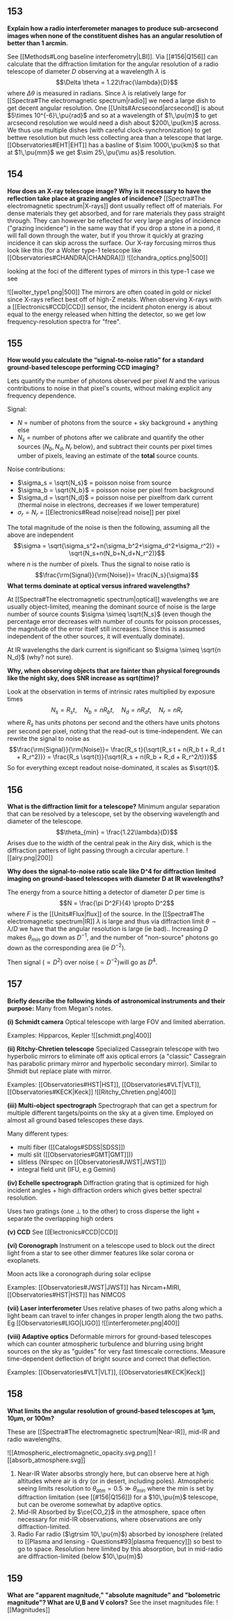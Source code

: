 ## 153
**Explain how a radio interferometer manages to produce sub-arcsecond images when none of the constituent dishes has an angular resolution of better than 1 arcmin.**

See [[Methods#Long baseline interferometry|LBI]]. Via [[#156|Q156]] can calculate that the diffraction limitation for the angular resolution of a radio telescope of diameter $D$ observing at a wavelength $\lambda$ is $$\Delta \theta  = 1.22\frac{\lambda}{D}$$where $\Delta \theta$ is measured in radians. Since $\lambda$ is relatively large for [[Spectra#The electromagnetic spectrum|radio]] we need a large dish to get decent angular resolution. One [[Units#Arcsecond|arcsecond]] is about $5\times 10^{-6}\,\pu{rad}$ and so at a wavelength of $1\,\pu{m}$ to get arcsecond resolution we would need a dish about $200\,\pu{km}$ across. We thus use multiple dishes (with careful clock-synchronization) to get bettwe resolution but much less collecting area than a telescope that large. [[Observatories#EHT|EHT]] has a basline of $\sim 1000\,\pu{km}$ so that at $1\,\pu{mm}$ we get $\sim 25\,\pu{\mu as}$ resolution.


## 154
**How does an X-ray telescope image? Why is it necessary to have the reflection take place at grazing angles of incidence?**
[[Spectra#The electromagnetic spectrum|X-rays]] dont usually reflect off of materials. For dense materials they get absorbed, and for rare materials they pass straight through. They can however be reflected for very large angles of incidence ("grazing incidence") in the same way that if you drop a stone in a pond, it will fall down through the water, but if you throw it quickly at grazing incidence it can skip across the surface. Our X-ray forcusing mirros thus look like this (for a Wolter type-1 telescope like [[Observatories#CHANDRA|CHANDRA]])
![[chandra_optics.png|500]]

looking at the foci of the different types of mirrors in this type-1 case we see

![[wolter_type1.png|500]]
The mirrors are often coated in gold or nickel since X-rays reflect best off of high-Z metals. When observing X-rays with a [[Electronics#CCD|CCD]] sensor, the incident photon energy is about equal to the energy released when hitting the detector, so we get low frequency-resolution spectra for "free".


## 155 
**How would you calculate the “signal-to-noise ratio” for a standard ground-based telescope performing CCD imaging?**

Lets quantify the number of photons observed per pixel $N$ and the various contributions to noise in that pixel's counts, without making explicit any frequency dependence.

Signal:
- $N$ = number of photons from the source + sky background + anything else
- $N_s$ = number of photons after we calibrate and quantify the other sources ($N_b, N_d, N_r$ below), and subtract their counts per pixel times umber of pixels, leaving an estimate of the **total** source counts.

Noise contributions:
- $\sigma_s = \sqrt{N_s}$ = poisson noise from source 
- $\sigma_b = \sqrt{N_b}$ = poisson noise per pixel from background 
- $\sigma_d = \sqrt{N_d}$ = poisson noise per pixelfrom dark current (thermal noise in electrons, decreases if we lower temperature)
- $\sigma_r = N_r$ = [[Electronics#Read noise|read noise]] per pixel

The total magnitude of the noise is then the following, assuming all the above are independent $$\sigma = \sqrt{\sigma_s^2+n(\sigma_b^2+\sigma_d^2+\sigma_r^2)} = \sqrt{N_s+n(N_b+N_d+N_r^2)}$$where $n$ is the number of pixels. Thus the signal to noise ratio is $$\frac{\rm{Signal}}{\rm{Noise}}= \frac{N_s}{\sigma}$$**What terms dominate at optical versus infrared wavelengths?**

At [[Spectra#The electromagnetic spectrum|optical]] wavelengths we are usually object-limited, meaning the dominant source of noise is the large number of source counts $\sigma \simeq \sqrt{N_s}$ (even though the percentage error decreases with number of counts for poisson processes, the magnitude of the error itself still increases. Since this is assumed independent of the other sources, it will eventually dominate). 

At IR wavelengths the dark current is significant so $\sigma \simeq \sqrt{n N_d}$ (why? not sure).

**Why, when observing objects that are fainter than physical foregrounds like the night sky, does SNR increase as sqrt(time)?**

Look at the observation in terms of intrinsic rates multiplied by exposure times $$N_s = R_st,\quad N_b =nR_bt,\quad N_d = nR_dt, \quad N_r = nR_r $$where $R_s$ has units photons per second and the others have units photons per second per pixel, noting that the read-out is time-independent. We can rewrite the signal to noise as $$\frac{\rm{Signal}}{\rm{Noise}}= \frac{R_s t}{\sqrt{R_s t + n(R_b t + R_d t + R_r^2)}} = \frac{R_s \sqrt{t}}{\sqrt{R_s + n(R_b + R_d + R_r^2/t)}}$$So for everything except readout noise-dominated, it scales as $\sqrt{t}$. 


## 156
**What is the diffraction limit for a telescope?**
Minimum angular separation that can be resolved by a telescope, set by the observing wavelength and diameter of the telescope. $$\theta_{min} = \frac{1.22\lambda}{D}$$Arises due to the width of the central peak in the Airy disk, which is the diffraction patters of light passing through a circular aperture.
![[airy.png|200]]

**Why does the signal-to-noise ratio scale like D^4 for diffraction limited imaging on ground-based telescopes with diameter D at IR wavelengths?**

The energy from a source hitting a detector of diameter $D$ per time is $$N = \frac{\pi D^2F}{4} \propto D^2$$where $F$ is the [[Units#Flux|flux]] of the source. In the [[Spectra#The electromagnetic spectrum|IR]] $\lambda$ is large and thus via diffraction limit $\theta \sim \lambda/D$ we have that the angular resolution is large (ie bad).. Increasing $D$ makes $\theta_{min}$ go down as $D^{-1}$, and the number of "non-source" photons go down as the corresponding area (ie $D^{-2}$).

Then signal ($\propto D^2$) over noise ($\propto D^{-2}$)will go as $D^{4}$.


## 157
**Briefly describe the following kinds of astronomical instruments and their purpose:** 
Many from Megan's notes.

**(i) Schmidt camera** 
Optical telescope with large FOV and limited aberration. 

Examples: Hipparcos, Kepler
![[schmidt.png|400]]

**(ii) Ritchy-Chretien telescope** 
Specialized Cassegrain telescope with two hyperbolic mirrors to eliminate off axis  optical errors (a "classic" Cassegrain has parabolic primary mirror and hyperbolic secondary mirror). Similar to Shmidt but replace plate with mirror.

Examples: [[Observatories#HST|HST]], [[Observatories#VLT|VLT]], [[Observatories#KECK|Keck]] 
![[Ritchy_Chretien.png|400]]

**(iii) Multi-object spectrograph** 
Spectrograph that can get a spectrum for multiple different targets/points on the sky at a given time. Employed on almost all ground based telescopes these days.

Many different types:
- multi fiber ([[Catalogs#SDSS|SDSS]])
- multi slit ([[Observatories#GMT|GMT]]))
- slitless (Nirspec on [[Observatories#JWST|JWST]])
- integral field unit (IFU, e.g Gemini)

**(iv) Echelle spectrograph**
Diffraction grating that is optimized for high incident angles + high diffraction orders which gives better spectral resolution. 

Uses two gratings (one $\perp$ to the other) to cross disperse the light + separate the overlapping high orders

**(v) CCD**
See [[Electronics#CCD|CCD]]

**(vi) Coronograph** 
Instrument on a telescope used to block out the direct light from a star to see other dimmer features like solar corona or exoplanets.

Moon acts like a coronograph during solar eclipse

Examples: [[Observatories#JWST|JWST]] has Nircam+MIRI, [[Observatories#HST|HST]] has NIMCOS

**(vii) Laser interferometer**
Uses relative phases of two paths along which a light beam can travel to infer changes in proper length along the two paths. Eg [[Observatories#LIGO|LIGO]]
![[interferometer.png|400]]

**(viii) Adaptive optics**
Deformable mirrors for ground-based telescopes which can counter atmospheric turbulence and blurring using bright sources on the sky as "guides" for very fast timescale corrections. Measure time-dependent deflection of bright source and correct that deflection.

Examples: [[Observatories#VLT|VLT]], [[Observatories#KECK|Keck]]


## 158
**What limits the angular resolution of ground-based telescopes at 1μm, 10μm, or 100m?**

These are [[Spectra#The electromagnetic spectrum|Near-IR]], mid-IR and radio wavelengths. 

![[Atmospheric_electromagnetic_opacity.svg.png]]
![[absorb_atmosphere.svg]]

1. Near-IR
   Water absorbs strongly here, but can observe here at high altitudes where air is dry (or in desert, including poles). Atmospheric seeing limits resolution to $\theta_{atm} = 0.5 \gg \theta_{min}$ where the min is set by diffraction limitation (see [[#156|Q156]]) for a $10\,\pu{m}$ telescope, but can be overome somewhat by adaptive optics.
2. Mid-IR
   Absorbed by $\ce{CO_2}$ in the atmosphere, space often necessary for mid-IR observations, where observations are only diffraction-limited. 
3. Radio
   Far radio ($\gtrsim 10\,\pu{m}$) absorbed by ionosphere (related to [[Plasma and lensing - Questions#93|plasma frequency]]) so best to go to space. Resolution here limited by this absorption, but in mid-radio are diffraction-limited (below $10\,\pu{m}$)


## 159
**What are "apparent magnitude," "absolute magnitude" and "bolometric magnitude"? What are U,B and V colors?**
See the inset magnitudes file:
![[Magnitudes]]
